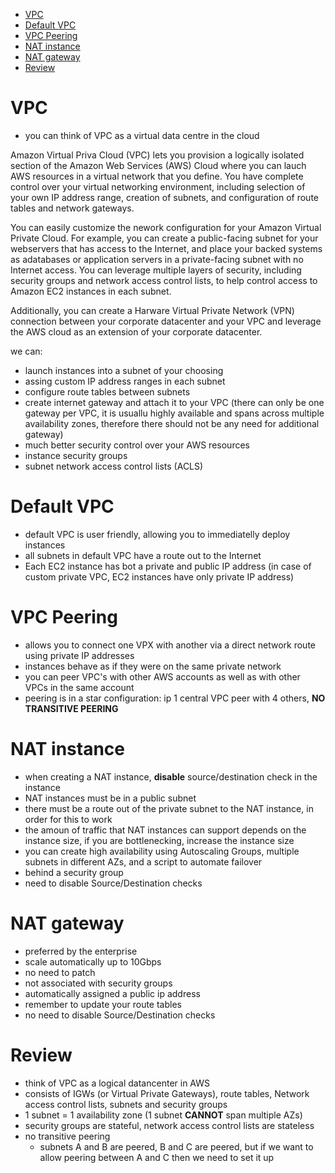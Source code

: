 -   [VPC](#vpc)
-   [Default VPC](#default-vpc)
-   [VPC Peering](#vpc-peering)
-   [NAT instance](#nat-instance)
-   [NAT gateway](#nat-gateway)
-   [Review](#review)

# VPC

-   you can think of VPC as a virtual data centre in the cloud

Amazon Virtual Priva Cloud (VPC) lets you provision a logically isolated section of the Amazon Web Services (AWS) Cloud where you can lauch AWS resources in a virtual network that you define. You have complete control over your virtual networking environment, including selection of your own IP address range, creation of subnets, and configuration of route tables and network gateways.

You can easily customize the nework configuration for your Amazon Virtual Private Cloud. For example, you can create a public-facing subnet for your webservers that has access to the Internet, and place your backed systems as adatabases or application servers in a private-facing subnet with no Internet access. You can leverage multiple layers of security, including security groups and network access control lists, to help control access to Amazon EC2 instances in each subnet.

Additionally, you can create a Harware Virtual Private Network (VPN) connection between your corporate datacenter and your VPC and leverage the AWS cloud as an extension of your corporate datacenter.

we can:

-   launch instances into a subnet of your choosing
-   assing custom IP address ranges in each subnet
-   configure route tables between subnets
-   create internet gateway and attach it to your VPC (there can only be one gateway per VPC, it is usuallu highly available and spans across multiple availability zones, therefore there should not be any need for additional gateway)
-   much better security control over your AWS resources
-   instance security groups
-   subnet network access control lists (ACLS)

# Default VPC

-   default VPC is user friendly, allowing you to immediatelly deploy instances
-   all subnets in default VPC have a route out to the Internet
-   Each EC2 instance has bot a private and public IP address (in case of custom private VPC, EC2 instances have only private IP address)

# VPC Peering

-   allows you to connect one VPX with another via a direct network route using private IP addresses
-   instances behave as if they were on the same private network
-   you can peer VPC's with other AWS accounts as well as with other VPCs in the same account
-   peering is in a star configuration: ip 1 central VPC peer with 4 others, **NO TRANSITIVE PEERING**

# NAT instance

-   when creating a NAT instance, **disable** source/destination check in the instance
-   NAT instances must be in a public subnet
-   there must be a route out of the private subnet to the NAT instance, in order for this to work
-   the amoun of traffic that NAT instances can support depends on the instance size, if you are bottlenecking, increase the instance size
-   you can create high availability using Autoscaling Groups, multiple subnets in different AZs, and a script to automate failover
-   behind a security group
-   need to disable Source/Destination checks

# NAT gateway

-   preferred by the enterprise
-   scale automatically up to 10Gbps
-   no need to patch
-   not associated with security groups
-   automatically assigned a public ip address
-   remember to update your route tables
-   no need to disable Source/Destination checks

# Review

-   think of VPC as a logical datancenter in AWS
-   consists of IGWs (or Virtual Private Gateways), route tables, Network access control lists, subnets and security groups
-   1 subnet = 1 availability zone (1 subnet **CANNOT** span multiple AZs)
-   security groups are stateful, network access control lists are stateless
-   no transitive peering
    -   subnets A and B are peered, B and C are peered, but if we want to allow peering between A and C then we need to set it up
